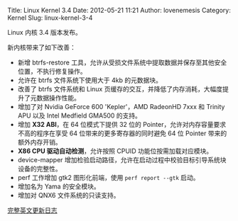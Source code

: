 Title: Linux Kernel 3.4
Date: 2012-05-21 11:21
Author: lovenemesis
Category: Kernel
Slug: linux-kernel-3-4

Linux 内核 3.4 版本发布。

新内核带来了如下改善：

-   新增 btrfs-restore
    工具，允许从受损文件系统中提取数据并保存至其他安全位置，不执行修复操作。
-   允许在 btrfs 文件系统下使用大于 4kb 的元数据块。
-   改善了 btrfs 文件系统和 Linux
    页缓存的交互，并降低了内存消耗，大幅度提升了元数据操作性能。
-   增加了对 Nvidia GeForce 600 'Kepler'，AMD RadeonHD 7xxx 和 Trinity
    APU 以及 Intel Medfield GMA500 的支持。
-   增加 **X32 ABI**，在 64 位模式下提供 32 位的
    Pointer，允许对内存容量要求不高的程序在享受 64
    位带来的更多寄存器的同时避免 64 位 Pointer 带来的额外内存开销。
-   **X86 CPU 驱动自动检测**，允许按照 CPUID 功能位按需加载对应模块。
-   device-mapper
    增加检验启动路径，允许在启动过程中校验目标引导系统块设备的完整性。
-   perf 工作增加 gtk2 图形化前端，使用 `perf report --gtk` 启动。
-   增加名为 Yama 的安全模块。
-   增加对 QNX6 文件系统的只读支持。

[完整英文更新日志](http://kernelnewbies.org/Linux_3.4)
